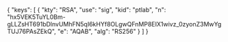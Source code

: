 {
  "keys": [
    {
      "kty": "RSA",
      "use": "sig",
      "kid": "ptlab",
      "n": "hx5VEK5TuYL0Bm-gLLZsHT691bDlnvUMhFN5qI6kHYf8OLgwQFnMP8EIX1wivz_0zyonZ3MwYgTUJ76PAsZEkQ",
      "e": "AQAB",
      "alg": "RS256"
    }
  ]
}
